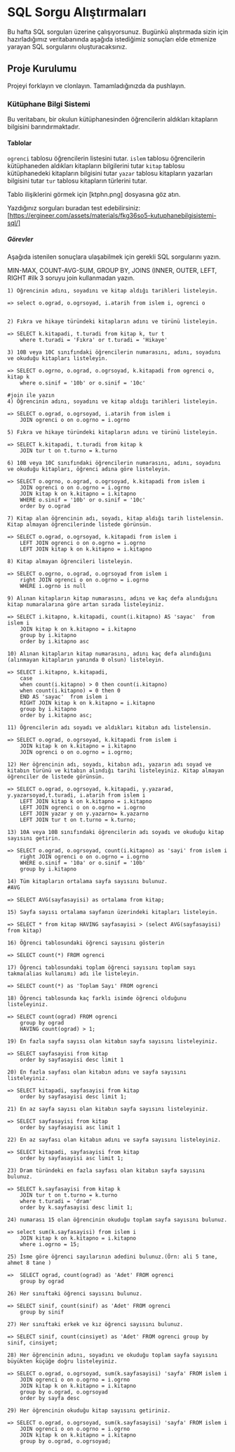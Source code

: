 # SQL Sorgu Alıştırmaları

Bu hafta SQL sorguları üzerine çalışıyorsunuz. Bugünkü alıştırmada sizin için hazırladığımız veritabanında aşağıda istediğimiz sonuçları elde etmenize yarayan SQL sorgularını oluşturacaksınız.

## Proje Kurulumu
Projeyi forklayın ve clonlayın. Tamamladığınızda da pushlayın.

### Kütüphane Bilgi Sistemi

Bu veritabanı, bir okulun kütüphanesinden öğrencilerin aldıkları kitapların bilgisini barındırmaktadır.

#### Tablolar 
`ogrenci` tablosu öğrencilerin listesini tutar.
`islem` tablosu öğrencilerin kütüphaneden aldıkları kitapların bilgilerini tutar
`kitap` tablosu kütüphanedeki kitapların bilgisini tutar
`yazar` tablosu kitapların yazarları bilgisini tutar
`tur` tablosu kitapların türlerini tutar.

Tablo ilişiklerini görmek için [ktphn.png] dosyasına göz atın.

Yazdığınız sorguları buradan test edebilirsiniz: [https://ergineer.com/assets/materials/fkg36so5-kutuphanebilgisistemi-sql/]


##### Görevler
Aşağıda istenilen sonuçlara ulaşabilmek için gerekli SQL sorgularını yazın. 


MIN-MAX, COUNT-AVG-SUM, GROUP BY, JOINS (INNER, OUTER, LEFT, RIGHT
	#ilk 3 soruyu join kullanmadan yazın.
	
	1) Öğrencinin adını, soyadını ve kitap aldığı tarihleri listeleyin.
	
	=> select o.ograd, o.ogrsoyad, i.atarih from islem i, ogrenci o

	
	2) Fıkra ve hikaye türündeki kitapların adını ve türünü listeleyin.
	
	=> SELECT k.kitapadi, t.turadi from kitap k, tur t 
		where t.turadi = 'Fıkra' or t.turadi = 'Hikaye'
	
	3) 10B veya 10C sınıfındaki öğrencilerin numarasını, adını, soyadını ve okuduğu kitapları listeleyin.
	
	=> SELECT o.ogrno, o.ograd, o.ogrsoyad, k.kitapadi from ogrenci o, kitap k
		where o.sinif = '10b' or o.sinif = '10c'
	
	#join ile yazın
	4) Öğrencinin adını, soyadını ve kitap aldığı tarihleri listeleyin.
	
	=> SELECT o.ograd, o.ogrsoyad, i.atarih from islem i
		JOIN ogrenci o on o.ogrno = i.ogrno
	
	5) Fıkra ve hikaye türündeki kitapların adını ve türünü listeleyin.
	
	=> SELECT k.kitapadi, t.turadi from kitap k
		JOIN tur t on t.turno = k.turno
	
	6) 10B veya 10C sınıfındaki öğrencilerin numarasını, adını, soyadını ve okuduğu kitapları, öğrenci adına göre listeleyin.
	
	=> SELECT o.ogrno, o.ograd, o.ogrsoyad, k.kitapadi from islem i
		JOIN ogrenci o on o.ogrno = i.ogrno
		JOIN kitap k on k.kitapno = i.kitapno
		WHERE o.sinif = '10b' or o.sinif = '10c'
		order by o.ograd
	
	7) Kitap alan öğrencinin adı, soyadı, kitap aldığı tarih listelensin. Kitap almayan öğrencilerinde listede görünsün.
	
	=> SELECT o.ograd, o.ogrsoyad, k.kitapadi from islem i
		LEFT JOIN ogrenci o on o.ogrno = i.ogrno
		LEFT JOIN kitap k on k.kitapno = i.kitapno
	
	8) Kitap almayan öğrencileri listeleyin.
	
	=> SELECT o.ogrno, o.ograd, o.ogrsoyad from islem i
		right JOIN ogrenci o on o.ogrno = i.ogrno
		WHERE i.ogrno is null
	
	9) Alınan kitapların kitap numarasını, adını ve kaç defa alındığını kitap numaralarına göre artan sırada listeleyiniz.
	
	=> SELECT i.kitapno, k.kitapadi, count(i.kitapno) AS 'sayac'  from islem i
		JOIN kitap k on k.kitapno = i.kitapno
		group by i.kitapno
		order by i.kitapno asc
	
	10) Alınan kitapların kitap numarasını, adını kaç defa alındığını (alınmayan kitapların yanında 0 olsun) listeleyin.

	=> SELECT i.kitapno, k.kitapadi, 
		case 
		when count(i.kitapno) > 0 then count(i.kitapno)
		when count(i.kitapno) = 0 then 0 
		END AS 'sayac'  from islem i
		RIGHT JOIN kitap k on k.kitapno = i.kitapno
		group by i.kitapno
		order by i.kitapno asc;

	11) Öğrencilerin adı soyadı ve aldıkları kitabın adı listelensin.
	
	=> SELECT o.ograd, o.ogrsoyad, k.kitapadi from islem i
		JOIN kitap k on k.kitapno = i.kitapno
		JOIN ogrenci o on o.ogrno = i.ogrno;
	
	12) Her öğrencinin adı, soyadı, kitabın adı, yazarın adı soyad ve kitabın türünü ve kitabın alındığı tarihi listeleyiniz. Kitap almayan öğrenciler de listede görünsün.
	
	=> SELECT o.ograd, o.ogrsoyad, k.kitapadi, y.yazarad, y.yazarsoyad,t.turadi, i.atarih from islem i
		LEFT JOIN kitap k on k.kitapno = i.kitapno
		LEFT JOIN ogrenci o on o.ogrno = i.ogrno
		LEFT JOIN yazar y on y.yazarno= k.yazarno
		LEFT JOIN tur t on t.turno = k.turno;
	
	13) 10A veya 10B sınıfındaki öğrencilerin adı soyadı ve okuduğu kitap sayısını getirin.
	
	=> SELECT o.ograd, o.ogrsoyad, count(i.kitapno) as 'sayi' from islem i
		right JOIN ogrenci o on o.ogrno = i.ogrno
		WHERE o.sinif = '10a' or o.sinif = '10b'
        group by i.kitapno
	
	14) Tüm kitapların ortalama sayfa sayısını bulunuz.
	#AVG
	
	=> SELECT AVG(sayfasayisi) as ortalama from kitap;
	
	15) Sayfa sayısı ortalama sayfanın üzerindeki kitapları listeleyin.
	
	=> SELECT * from kitap HAVING sayfasayisi > (select AVG(sayfasayisi) from kitap)
	
	16) Öğrenci tablosundaki öğrenci sayısını gösterin
	
	=> SELECT count(*) FROM ogrenci
	
	17) Öğrenci tablosundaki toplam öğrenci sayısını toplam sayı takma(alias kullanımı) adı ile listeleyin.
	
	=> SELECT count(*) as 'Toplam Sayı' FROM ogrenci
	
	18) Öğrenci tablosunda kaç farklı isimde öğrenci olduğunu listeleyiniz.
	
	=> SELECT count(ograd) FROM ogrenci
		group by ograd
		HAVING count(ograd) > 1;
	
	19) En fazla sayfa sayısı olan kitabın sayfa sayısını listeleyiniz.
	
	=> SELECT sayfasayisi from kitap
		order by sayfasayisi desc limit 1
	
	20) En fazla sayfası olan kitabın adını ve sayfa sayısını listeleyiniz.
	
	=> SELECT kitapadi, sayfasayisi from kitap
		order by sayfasayisi desc limit 1;
	
	21) En az sayfa sayısı olan kitabın sayfa sayısını listeleyiniz.
	
	=> SELECT sayfasayisi from kitap
		order by sayfasayisi asc limit 1
	
	22) En az sayfası olan kitabın adını ve sayfa sayısını listeleyiniz.
	
	=> SELECT kitapadi, sayfasayisi from kitap
		order by sayfasayisi asc limit 1;
	
	23) Dram türündeki en fazla sayfası olan kitabın sayfa sayısını bulunuz.
	
	=> SELECT k.sayfasayisi from kitap k
		JOIN tur t on t.turno = k.turno
		where t.turadi = 'dram'
		order by k.sayfasayisi desc limit 1;
	
	24) numarası 15 olan öğrencinin okuduğu toplam sayfa sayısını bulunuz.
	
	=> select sum(k.sayfasayisi) from islem i 
		JOIN kitap k on k.kitapno = i.kitapno
		where i.ogrno = 15;
	
	25) İsme göre öğrenci sayılarının adedini bulunuz.(Örn: ali 5 tane, ahmet 8 tane )

	=>	SELECT ograd, count(ograd) as 'Adet' FROM ogrenci
		group by ograd
	
	26) Her sınıftaki öğrenci sayısını bulunuz.
	
	=> SELECT sinif, count(sinif) as 'Adet' FROM ogrenci
		group by sinif
	
	27) Her sınıftaki erkek ve kız öğrenci sayısını bulunuz.
	
	=> SELECT sinif, count(cinsiyet) as 'Adet' FROM ogrenci group by sinif, cinsiyet;
	
	28) Her öğrencinin adını, soyadını ve okuduğu toplam sayfa sayısını büyükten küçüğe doğru listeleyiniz.
	
	=> SELECT o.ograd, o.ogrsoyad, sum(k.sayfasayisi) 'sayfa' FROM islem i
		JOIN ogrenci o on o.ogrno = i.ogrno
		JOIN kitap k on k.kitapno = i.kitapno
		group by o.ograd, o.ogrsoyad
		order by sayfa desc
	
	29) Her öğrencinin okuduğu kitap sayısını getiriniz.

	=> SELECT o.ograd, o.ogrsoyad, sum(k.sayfasayisi) 'sayfa' FROM islem i
		JOIN ogrenci o on o.ogrno = i.ogrno
		JOIN kitap k on k.kitapno = i.kitapno
		group by o.ograd, o.ogrsoyad;